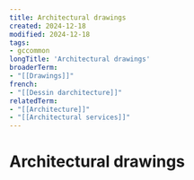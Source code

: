 ```yaml
---
title: Architectural drawings
created: 2024-12-18
modified: 2024-12-18
tags:
- gccommon
longTitle: 'Architectural drawings'
broaderTerm:
- "[[Drawings]]"
french:
- "[[Dessin darchitecture]]"
relatedTerm:
- "[[Architecture]]"
- "[[Architectural services]]"
---
```

# Architectural drawings

